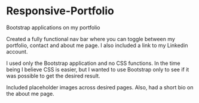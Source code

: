 # Responsive-Portfolio
Bootstrap applications on my portfolio

Created a fully functional nav bar where you can toggle between my portfolio, contact and about me page. I also included a link to my Linkedin account.

I used only the Bootstrap application and no CSS functions. In the time being I believe CSS is easier, but I wanted to use Bootstrap only to see if it was possible to get the desired result.

Included placeholder images across desired pages. Also, had a short bio on the about me page.



